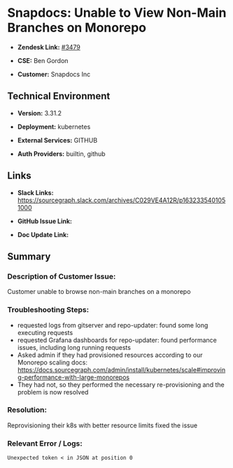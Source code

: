 # Snapdocs: Unable to View Non-Main Branches on Monorepo



- **Zendesk Link:** [#3479](https://sourcegraph.zendesk.com/agent/tickets/3479)

- **CSE:** Ben Gordon

- **Customer:** Snapdocs Inc <!-- Redact if this contains personally identifying information -->


<!-- Data populated from integration, speak to Ben Gordon or Michael Bali if not working -->

<!-- During Internal team trial, fill missing data manually (we are waiting for all data to sync) -->



## Technical Environment

- **Version:** ​3.31.2

- **Deployment:** kubernetes

- **External Services:** GITHUB

- **Auth Providers:** builtin, github





## Links
<!-- Data for CSE manual entry -->
- **Slack Links:** https://sourcegraph.slack.com/archives/C029VE4A12R/p1632335401051000

- **GitHub Issue Link:**

- **Doc Update Link:**



## Summary
### Description of Customer Issue:  

Customer unable to browse non-main branches on a monorepo

### Troubleshooting Steps:

- requested logs from gitserver and repo-updater: found some long executing requests
- requested Grafana dashboards for repo-updater: found performance issues, including long running requests
- Asked admin if they had provisioned resources according to our Monorepo scaling docs: https://docs.sourcegraph.com/admin/install/kubernetes/scale#improving-performance-with-large-monorepos
- They had not, so they performed the necessary re-provisioning and the problem is now resolved

### Resolution:

Reprovisioning their k8s with better resource limits fixed the issue  

### Relevant Error / Logs:

`Unexpected token < in JSON at position 0`

<!-- Please redact keys, tokens, and personal identifying information -->




<!-- Once complete, upload a copy to https://github.com/sourcegraph/support-tools-internal/tree/main/resolved-tickets as a .md file -->
<!-- Name the file 3479.md -->
